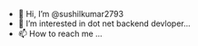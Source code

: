 - 👋 Hi, I’m @sushilkumar2793
- 👀 I’m interested in dot net backend devloper...
- 📫 How to reach me ...

<!---
sushilkumar2793/sushilkumar2793 is a ✨ special ✨ repository because its `README.md` (this file) appears on your GitHub profile.
You can click the Preview link to take a look at your changes.
--->
